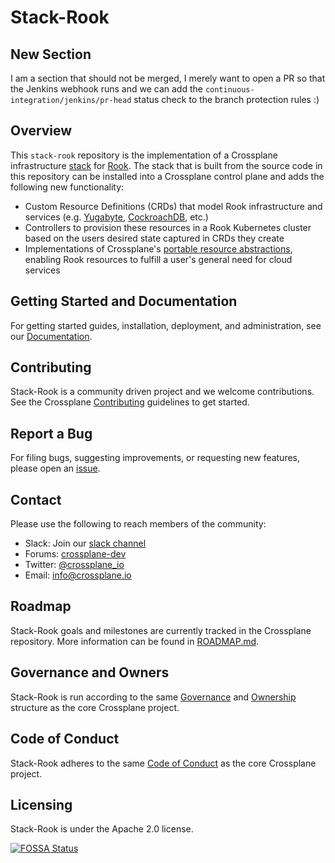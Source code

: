 # Stack-Rook

## New Section

I am a section that should not be merged, I merely want to open a PR so that the Jenkins webhook
runs and we can add the `continuous-integration/jenkins/pr-head` status check to the branch
protection rules :)

## Overview

This `stack-rook` repository is the implementation of a Crossplane infrastructure
[stack](https://github.com/crossplaneio/crossplane/blob/master/design/design-doc-stacks.md) for
[Rook](https://rook.io/).
The stack that is built from the source code in this repository can be installed into a Crossplane control plane and adds the following new functionality:

* Custom Resource Definitions (CRDs) that model Rook infrastructure and services (e.g. [Yugabyte](https://github.com/yugabyte/yugabyte-db), [CockroachDB](https://github.com/cockroachdb/cockroach), etc.)
* Controllers to provision these resources in a Rook Kubernetes cluster based on the users desired state captured in CRDs they create
* Implementations of Crossplane's [portable resource abstractions](https://crossplane.io/docs/master/running-resources.html), enabling Rook resources to fulfill a user's general need for cloud services

## Getting Started and Documentation

For getting started guides, installation, deployment, and administration, see our [Documentation](https://crossplane.io/docs/latest).

## Contributing

Stack-Rook is a community driven project and we welcome contributions.
See the Crossplane [Contributing](https://github.com/crossplaneio/crossplane/blob/master/CONTRIBUTING.md) guidelines to get started.

## Report a Bug

For filing bugs, suggesting improvements, or requesting new features, please open an [issue](https://github.com/crossplaneio/stack-rook/issues).

## Contact

Please use the following to reach members of the community:

- Slack: Join our [slack channel](https://slack.crossplane.io)
- Forums: [crossplane-dev](https://groups.google.com/forum/#!forum/crossplane-dev)
- Twitter: [@crossplane_io](https://twitter.com/crossplane_io)
- Email: [info@crossplane.io](mailto:info@crossplane.io)

## Roadmap

Stack-Rook goals and milestones are currently tracked in the Crossplane repository.
More information can be found in [ROADMAP.md](https://github.com/crossplaneio/crossplane/blob/master/ROADMAP.md).

## Governance and Owners

Stack-Rook is run according to the same [Governance](https://github.com/crossplaneio/crossplane/blob/master/GOVERNANCE.md) and [Ownership](https://github.com/crossplaneio/crossplane/blob/master/OWNERS.md) structure as the core Crossplane project.

## Code of Conduct

Stack-Rook adheres to the same [Code of Conduct](https://github.com/crossplaneio/crossplane/blob/master/CODE_OF_CONDUCT.md) as the core Crossplane project.

## Licensing

Stack-Rook is under the Apache 2.0 license.

[![FOSSA Status](https://app.fossa.io/api/projects/git%2Bgithub.com%2Fcrossplaneio%2Fstack-rook.svg?type=large)](https://app.fossa.io/projects/git%2Bgithub.com%2Fcrossplaneio%2Fstack-rook?ref=badge_large)
